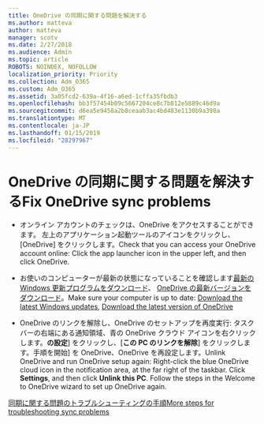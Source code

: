 ```yaml
---
title: OneDrive の同期に関する問題を解決する
ms.author: matteva
author: matteva
manager: scotv
ms.date: 2/27/2018
ms.audience: Admin
ms.topic: article
ROBOTS: NOINDEX, NOFOLLOW
localization_priority: Priority
ms.collection: Adm_O365
ms.custom: Adm_O365
ms.assetid: 3a05fcd2-639a-4f16-a6ed-1cffa35fbdb3
ms.openlocfilehash: bb3f57454b09c5667204ce8c7b812e5889c46d9a
ms.sourcegitcommit: d6ea5e9458a2b8ceaab3ac4bd483e1130b9a398a
ms.translationtype: MT
ms.contentlocale: ja-JP
ms.lasthandoff: 01/15/2019
ms.locfileid: "28297967"
---
```

# <a name="fix-onedrive-sync-problems"></a><span data-ttu-id="bade5-102">OneDrive の同期に関する問題を解決する</span><span class="sxs-lookup"><span data-stu-id="bade5-102">Fix OneDrive sync problems</span></span>

- <span data-ttu-id="bade5-103">オンライン アカウントのチェックは、OneDrive をアクセスすることができます。 左上のアプリケーション起動ツールのアイコンをクリックし、[OneDrive] をクリックします。</span><span class="sxs-lookup"><span data-stu-id="bade5-103">Check that you can access your OneDrive account online: Click the app launcher icon in the upper left, and then click OneDrive.</span></span>
    
- <span data-ttu-id="bade5-104">お使いのコンピューターが最新の状態になっていることを確認します[最新の Windows 更新プログラムをダウンロード](http://go.microsoft.com/fwlink/p/?LinkId=825773)、 [OneDrive の最新バージョンをダウンロード](https://go.microsoft.com/fwlink/p/?linkid=844652)。</span><span class="sxs-lookup"><span data-stu-id="bade5-104">Make sure your computer is up to date: [Download the latest Windows updates](http://go.microsoft.com/fwlink/p/?LinkId=825773), [Download the latest version of OneDrive](https://go.microsoft.com/fwlink/p/?linkid=844652)</span></span>
    
- <span data-ttu-id="bade5-p101">OneDrive のリンクを解除し、OneDrive のセットアップを再度実行: タスク バーの右端にある通知領域、青の OneDrive クラウド アイコンを右クリックします。**の設定**] をクリックし、[**この PC のリンクを解除**] をクリックします。手順を開始] を OneDrive、OneDrive を再設定します。</span><span class="sxs-lookup"><span data-stu-id="bade5-p101">Unlink OneDrive and run OneDrive setup again: Right-click the blue OneDrive cloud icon in the notification area, at the far right of the taskbar. Click **Settings**, and then click **Unlink this PC**. Follow the steps in the Welcome to OneDrive wizard to set up OneDrive again.</span></span>
    
[<span data-ttu-id="bade5-108">同期に関する問題のトラブルシューティングの手順</span><span class="sxs-lookup"><span data-stu-id="bade5-108">More steps for troubleshooting sync problems</span></span>](https://go.microsoft.com/fwlink/?linkid=866431)
  

